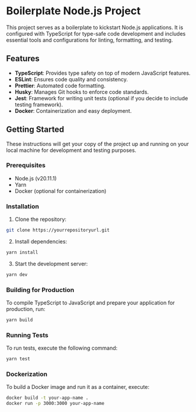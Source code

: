 # Boilerplate Node.js Project

This project serves as a boilerplate to kickstart Node.js applications. It is configured with TypeScript for type-safe code development and includes essential tools and configurations for linting, formatting, and testing.

## Features

- **TypeScript**: Provides type safety on top of modern JavaScript features.
- **ESLint**: Ensures code quality and consistency.
- **Prettier**: Automated code formatting.
- **Husky**: Manages Git hooks to enforce code standards.
- **Jest**: Framework for writing unit tests (optional if you decide to include testing framework).
- **Docker**: Containerization and easy deployment.

## Getting Started

These instructions will get your copy of the project up and running on your local machine for development and testing purposes.

### Prerequisites

- Node.js (v20.11.1)
- Yarn
- Docker (optional for containerization)

### Installation

1. Clone the repository:

```bash
git clone https://yourrepositoryurl.git
```

2. Install dependencies:

```bash
yarn install
```

3. Start the development server:
```bash
yarn dev
```

### Building for Production

To compile TypeScript to JavaScript and prepare your application for production, run:

```bash
yarn build
```

### Running Tests

To run tests, execute the following command:

```bash
yarn test
```

### Dockerization

To build a Docker image and run it as a container, execute:

```bash
docker build -t your-app-name .
docker run -p 3000:3000 your-app-name
```

